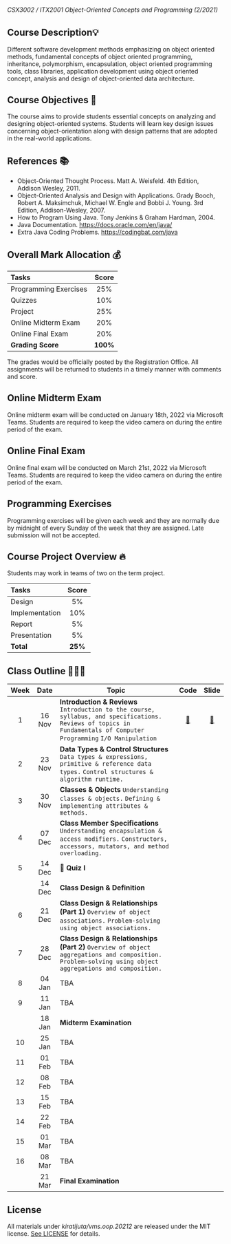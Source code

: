 ###### CSX3002 / ITX2001 Object-Oriented Concepts and Programming (2/2021)

## Course Description💡
Different software development methods emphasizing on object oriented methods, fundamental concepts of object oriented programming, inheritance, polymorphism, encapsulation, object oriented programming tools, class libraries, application development using object oriented concept, analysis and design of object-oriented data architecture.

## Course Objectives 🚩
The course aims to provide students essential concepts on analyzing and designing object-oriented systems. Students will learn key design issues concerning object-orientation along with design patterns that are adopted in the real-world applications.

## References 📚
- Object-Oriented Thought Process. Matt A. Weisfeld. 4th Edition, Addison Wesley, 2011.
- Object-Oriented Analysis and Design with Applications. Grady Booch, Robert A. Maksimchuk, Michael W. Engle and Bobbi J. Young. 3rd Edition, Addison-Wesley, 2007.
- How to Program Using Java. Tony Jenkins & Graham Hardman, 2004.
- Java Documentation. https://docs.oracle.com/en/java/
- Extra Java Coding Problems. https://codingbat.com/java

## Overall Mark Allocation 💰

| Tasks | Score |
| :--- | :---: | 
| Programming Exercises  | 25% | 
| Quizzes | 10% |
| Project | 25% |
| Online Midterm Exam | 20% |
| Online Final Exam | 20% |
| **Grading Score** | **100%** |

The grades would be officially posted by the Registration Office. All assignments will be returned to students in a timely manner with comments and score.

## Online Midterm Exam
Online midterm exam will be conducted on January 18th, 2022 via Microsoft Teams. Students are required to keep the video camera on during the entire period of the exam.

## Online Final Exam
Online final exam will be conducted on March 21st, 2022 via Microsoft Teams. Students are required to keep the video camera on during the entire period of the exam.

## Programming Exercises
Programming exercises will be given each week and they are normally due by midnight of every Sunday of the week that they are assigned. Late submission will not be accepted.

## Course Project Overview 🔥
Students may work in teams of two on the term project.

| Tasks | Score |
| :--- | :---: | 
| Design | 5% |
| Implementation | 10% | 
| Report | 5% |
| Presentation | 5% |
| **Total** | **25%** |

## Class Outline 🧑🏻‍🏫

| Week | Date | Topic | Code | Slide |
| :---: | :-----: | --- | :---: | :---: | 
| 1 | 16 Nov | **Introduction & Reviews** `Introduction to the course, syllabus, and specifications.` `Reviews of topics in Fundamentals of Computer Programming` `I/O Manipulation` | [📂](https://github.com/Kiratijuta/vms.oop.20212/tree/main/src/class1) | [📑](https://github.com/Kiratijuta/vms.oop.20212/blob/main/slides/01a-Java-Basics.pdf) |
| 2 | 23 Nov | **Data Types & Control Structures** `Data types & expressions, primitive & reference data types.` `Control structures & algorithm runtime.` | 
| 3 | 30 Nov | **Classes & Objects** `Understanding classes & objects.` `Defining & implementing attributes & methods.` |
| 4 | 07 Dec | **Class Member Specifications** `Understanding encapsulation & access modifiers.` `Constructors, accessors, mutators, and method overloading.` |
| 5 | 14 Dec | **🚨 Quiz I** |
|   | 14 Dec | **Class Design & Definition** |
| 6 | 21 Dec | **Class Design & Relationships (Part 1)** `Overview of object associations.` `Problem-solving using object associations.` |
| 7 | 28 Dec | **Class Design & Relationships (Part 2)** `Overview of object aggregations and composition.` `Problem-solving using object aggregations and composition.` |
| 8 | 04 Jan | TBA | 
| 9 | 11 Jan | TBA |
|   | 18 Jan | **Midterm Examination** |
| 10 | 25 Jan | TBA |
| 11 | 01 Feb | TBA |
| 12 | 08 Feb | TBA |
| 13 | 15 Feb | TBA |
| 14 | 22 Feb | TBA |
| 15 | 01 Mar | TBA |
| 16 | 08 Mar | TBA |
|    | 21 Mar | **Final Examination** |


## License

All materials under *kiratijuta/vms.oop.20212* are released under the MIT license. [See LICENSE](https://github.com/Kiratijuta/vms.oop.20212/blob/main/LICENSE) for details.
